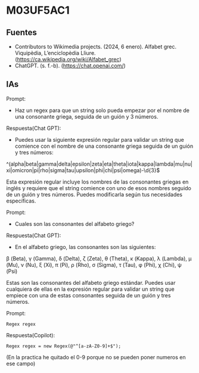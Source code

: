 # M03UF5AC1
## Fuentes
- Contributors to Wikimedia projects. (2024, 6 enero). Alfabet grec. Viquipèdia, L’enciclopèdia Lliure. (https://ca.wikipedia.org/wiki/Alfabet_grec)
- ChatGPT. (s. f.-b). (https://chat.openai.com/)
## IAs
Prompt:
- Haz un regex para que un string solo pueda empezar por el nombre de una consonante griega, seguida de un guión y 3 números.

Respuesta(Chat GPT):
- Puedes usar la siguiente expresión regular para validar un string que comience con el nombre de una consonante griega seguida de un guión y tres números:

^(alpha|beta|gamma|delta|epsilon|zeta|eta|theta|iota|kappa|lambda|mu|nu|xi|omicron|pi|rho|sigma|tau|upsilon|phi|chi|psi|omega)-\d{3}$

Esta expresión regular incluye los nombres de las consonantes griegas en inglés y requiere que el string comience con uno de esos nombres seguido de un guión y tres números. Puedes modificarla según tus necesidades específicas.

Prompt:
- Cuales son las consonantes del alfabeto griego?

Respuesta(Chat GPT):
- En el alfabeto griego, las consonantes son las siguientes:

β (Beta),
γ (Gamma),
δ (Delta),
ζ (Zeta),
θ (Theta),
κ (Kappa),
λ (Lambda),
μ (Mu),
ν (Nu),
ξ (Xi),
π (Pi),
ρ (Rho),
σ (Sigma),
τ (Tau),
φ (Phi),
χ (Chi),
ψ (Psi)

Estas son las consonantes del alfabeto griego estándar. Puedes usar cualquiera de ellas en la expresión regular para validar un string que empiece con una de estas consonantes seguida de un guión y tres números.

Prompt: 
~~~
Regex regex
~~~
Respuesta(Copilot):
~~~
Regex regex = new Regex(@"^[a-zA-Z0-9]+$");
~~~
(En la practica he quitado el 0-9 porque no se pueden poner numeros en ese campo)
